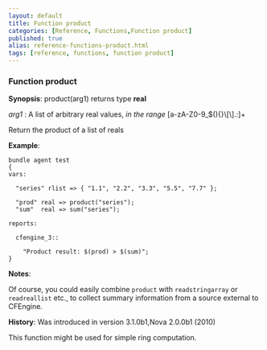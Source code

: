 ```yaml
---
layout: default
title: Function product
categories: [Reference, Functions,Function product]
published: true
alias: reference-functions-product.html
tags: [reference, functions, function product]
---
```


### Function product

**Synopsis**: product(arg1) returns type **real**

  
 *arg1* : A list of arbitrary real values, *in the range*
[a-zA-Z0-9\_\$(){}\\[\\].:]+   

Return the product of a list of reals

**Example**:  
   

```cf3
bundle agent test
{
vars:

  "series" rlist => { "1.1", "2.2", "3.3", "5.5", "7.7" };

  "prod" real => product("series");
  "sum"  real => sum("series");

reports:

  cfengine_3::

    "Product result: $(prod) > $(sum)";
}
```

**Notes**:  
   
 Of course, you could easily combine `product` with `readstringarray` or
`readreallist` etc., to collect summary information from a source
external to CFEngine.

**History**: Was introduced in version 3.1.0b1,Nova 2.0.0b1 (2010)

This function might be used for simple ring computation.

